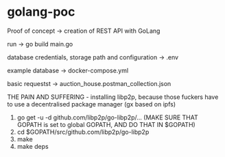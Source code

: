 # golang-poc
Proof of concept -> creation of REST API with GoLang

run -> go build main.go

database credentials, storage path and configuration -> .env

example database -> docker-compose.yml

basic requestst -> auction_house.postman_collection.json

THE PAIN AND SUFFERING - installing libp2p, because those fuckers have to use a decentralised package manager (gx based on ipfs)

1. go get -u -d github.com/libp2p/go-libp2p/... (MAKE SURE THAT GOPATH is set to global GOPATH, AND DO THAT IN $GOPATH)
2. cd $GOPATH/src/github.com/libp2p/go-libp2p
3. make
4. make deps
